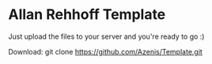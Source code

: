 Allan Rehhoff Template
===
Just upload the files to your server and you're ready to go :)

Download: git clone https://github.com/Azenis/Template.git
